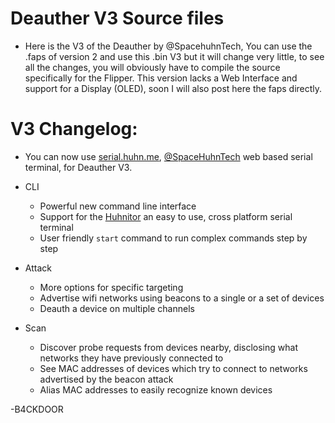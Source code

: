 # Deauther V3 Source files 

- Here is the V3 of the Deauther by @SpacehuhnTech, You can use the .faps of version 2 and use this .bin V3 but it will change very little, to see all the changes, you will obviously have to compile the source specifically for the Flipper. This version lacks a Web Interface and support for a Display (OLED), soon I will also post here the faps directly.

# V3 Changelog:

- You can now use [serial.huhn.me](https://serial.huhn.me), [@SpaceHuhnTech](https://github.com/SpacehuhnTech) web based serial terminal, for Deauther V3.

- CLI
  - Powerful new command line interface
  - Support for the [Huhnitor](https://github.com/spacehuhntech/huhnitor) an easy to use, cross platform serial terminal
  - User friendly `start` command to run complex commands step by step
- Attack
  - More options for specific targeting
  - Advertise wifi networks using beacons to a single or a set of devices
  - Deauth a device on multiple channels
- Scan
  - Discover probe requests from devices nearby, disclosing what networks they have previously connected to
  - See MAC addresses of devices which try to connect to networks advertised by the beacon attack
  - Alias MAC addresses to easily recognize known devices
  
-B4CKDOOR
